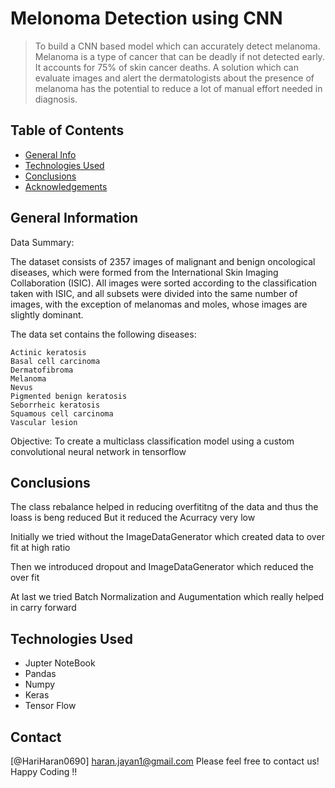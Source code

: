 # Melonoma Detection using CNN
>  To build a CNN based model which can accurately detect melanoma. Melanoma is a type of cancer that can be deadly if not detected early. It accounts for 75% of skin cancer deaths. A solution which can evaluate images and alert the dermatologists about the presence of melanoma has the potential to reduce a lot of manual effort needed in diagnosis.

## Table of Contents
* [General Info](#general-information)
* [Technologies Used](#technologies-used)
* [Conclusions](#conclusions)
* [Acknowledgements](#acknowledgements)

<!-- You can include any other section that is pertinent to your problem -->

## General Information

Data Summary:

The dataset consists of 2357 images of malignant and benign oncological diseases, which were formed from the International Skin Imaging Collaboration (ISIC). All images were sorted according to the classification taken with ISIC, and all subsets were divided into the same number of images, with the exception of melanomas and moles, whose images are slightly dominant.

The data set contains the following diseases:

    Actinic keratosis
    Basal cell carcinoma
    Dermatofibroma
    Melanoma
    Nevus
    Pigmented benign keratosis
    Seborrheic keratosis
    Squamous cell carcinoma
    Vascular lesion
    
 Objective: To create a multiclass classification model using a custom convolutional neural network in tensorflow

<!-- You don't have to answer all the questions - just the ones relevant to your project. -->

## Conclusions
The class rebalance helped in reducing overfititng of the data and thus the loass is beng reduced But it reduced the Acurracy very low

Initially we tried without the ImageDataGenerator which created data to over fit at high ratio

Then we introduced dropout and ImageDataGenerator which reduced the over fit

At last we tried Batch Normalization and Augumentation which really helped in carry forward

<!-- You don't have to answer all the questions - just the ones relevant to your project. -->


## Technologies Used
- Jupter NoteBook
- Pandas 
- Numpy
- Keras 
- Tensor Flow 

## Contact
 [@HariHaran0690] haran.jayan1@gmail.com  Please feel free to contact us! Happy Coding !!


<!-- Optional -->
<!-- ## License -->
<!-- This project is open source and available under the [... License](). -->

<!-- You don't have to include all sections - just the one's relevant to your project -->
